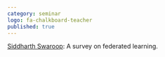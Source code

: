 ```yaml
---
category: seminar
logo: fa-chalkboard-teacher
published: true
---
```


[Siddharth Swaroop](https://siddharthswaroop.github.io/): A survey on federated learning.
